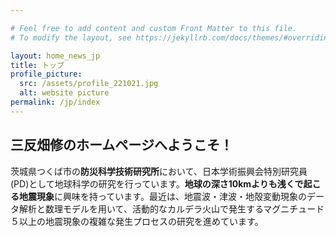 ```yaml
---

# Feel free to add content and custom Front Matter to this file.
# To modify the layout, see https://jekyllrb.com/docs/themes/#overriding-theme-defaults

layout: home_news_jp
title: トップ
profile_picture:
  src: /assets/profile_221021.jpg
  alt: website picture
permalink: /jp/index
---
```

## **三反畑修のホームページへようこそ！**

茨城県つくば市の**防災科学技術研究所**において、日本学術振興会特別研究員(PD)として地球科学の研究を行っています。**地球の深さ10kmよりも浅くで起こる地震現象**に興味を持っています。最近は、地震波・津波・地殻変動現象のデータ解析と数理モデルを用いて、活動的なカルデラ火山で発生するマグニチュード５以上の地震現象の複雑な発生プロセスの研究を進めています。
<br/>
